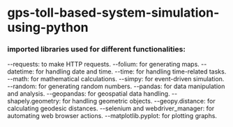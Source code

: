 # gps-toll-based-system-simulation-using-python
### imported libraries used for different functionalities:
--requests: to make HTTP requests.
--folium: for generating maps.
--datetime: for handling date and time.
--time: for handling time-related tasks.
--math: for mathematical calculations.
--simpy: for event-driven simulation.
--random: for generating random numbers.
--pandas: for data manipulation and analysis.
--geopandas: for geospatial data handling.
--shapely.geometry: for handling geometric objects.
--geopy.distance: for calculating geodesic distances.
--selenium and webdriver_manager: for automating web browser actions.
--matplotlib.pyplot: for plotting graphs.
